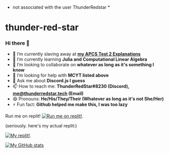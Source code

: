 * not associated with the user ThunderRedstar *

# thunder-red-star

### Hi there 👋

- 🔭 I’m currently slaving away at **[my APCS Test 2 Explanations](https://github.com/thunder-red-star/Test-2-Review)**
- 🌱 I’m currently learning **Julia and Computational Linear Algebra**
- 👯 I’m looking to collaborate on **whatever as long as it's something I know**
- 🤔 I’m looking for help with **MCYT listed above**
- 💬 Ask me about **Discord.js I guess**
- 📫 How to reach me: **ThunderRedStar#8230 (Discord), me@thunderredstar.tech (Email)**
- 😄 Pronouns: **He/His/They/Their (Whatever as long as it's not She/Her)**
- ⚡ Fun fact: **Github helped me make this, I was too lazy**

Run me on replit!
[![Run me on replit!](https://replit.com/badge/github/thunder-red-star/thunder-red-star)](https://repl.it/github/thunder-red-star/thunder-red-star).

(seriously. here's my actual replit:)

[![My replit!](https://upload.wikimedia.org/wikipedia/commons/thumb/b/b2/Repl.it_logo.svg/220px-Repl.it_logo.svg.png)](https://replit.com/@WilliamVongphan).

[![My GitHub stats](https://github-readme-stats.vercel.app/api?username=thunder-red-star&show_icons=true&theme=radical)](https://github.com/WilliamVong)
